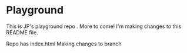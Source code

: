 # Playground
This is JP's playground repo . More to come!
I'm making changes to this README file.

Repo has index.html
Making changes to branch
